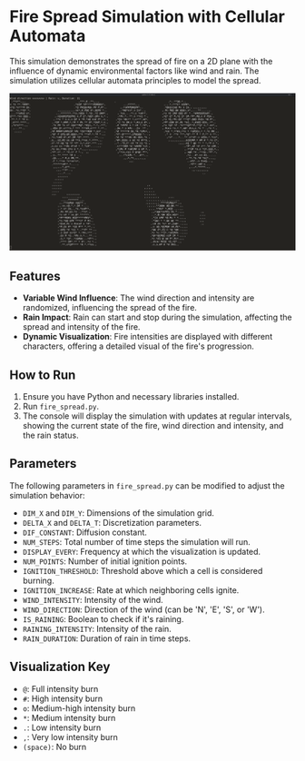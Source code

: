 # Fire Spread Simulation with Cellular Automata

This simulation demonstrates the spread of fire on a 2D plane with the influence of dynamic environmental factors like wind and rain. The simulation utilizes cellular automata principles to model the spread.

![Fire Spread Visualization](./assets/fire_spread_visualization.png)

## Features

- **Variable Wind Influence**: The wind direction and intensity are randomized, influencing the spread of the fire.
- **Rain Impact**: Rain can start and stop during the simulation, affecting the spread and intensity of the fire.
- **Dynamic Visualization**: Fire intensities are displayed with different characters, offering a detailed visual of the fire's progression.

## How to Run

1. Ensure you have Python and necessary libraries installed.
2. Run `fire_spread.py`.
3. The console will display the simulation with updates at regular intervals, showing the current state of the fire, wind direction and intensity, and the rain status.

## Parameters

The following parameters in `fire_spread.py` can be modified to adjust the simulation behavior:

- `DIM_X` and `DIM_Y`: Dimensions of the simulation grid.
- `DELTA_X` and `DELTA_T`: Discretization parameters.
- `DIF_CONSTANT`: Diffusion constant.
- `NUM_STEPS`: Total number of time steps the simulation will run.
- `DISPLAY_EVERY`: Frequency at which the visualization is updated.
- `NUM_POINTS`: Number of initial ignition points.
- `IGNITION_THRESHOLD`: Threshold above which a cell is considered burning.
- `IGNITION_INCREASE`: Rate at which neighboring cells ignite.
- `WIND_INTENSITY`: Intensity of the wind.
- `WIND_DIRECTION`: Direction of the wind (can be 'N', 'E', 'S', or 'W').
- `IS_RAINING`: Boolean to check if it's raining.
- `RAINING_INTENSITY`: Intensity of the rain.
- `RAIN_DURATION`: Duration of rain in time steps.

## Visualization Key

- `@`: Full intensity burn
- `#`: High intensity burn
- `o`: Medium-high intensity burn
- `*`: Medium intensity burn
- `.`: Low intensity burn
- `,`: Very low intensity burn
- `(space)`: No burn


